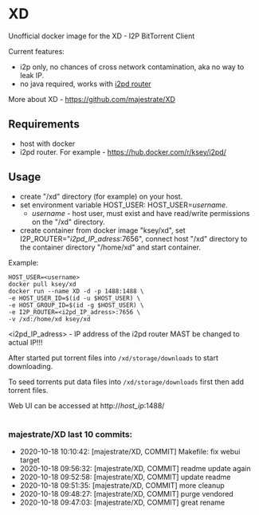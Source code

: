 # XD
Unofficial docker image for the XD - I2P BitTorrent Client

Current features:

* i2p only, no chances of cross network contamination, aka no way to leak IP.
* no java required, works with [i2pd router](https://github.com/purplei2p/i2pd)

More about XD - https://github.com/majestrate/XD

## Requirements

* host with docker
* i2pd router. For example - https://hub.docker.com/r/ksey/i2pd/

## Usage

* create "/xd" directory (for example) on your host.
* set environment variable HOST_USER: HOST_USER=*username*.
  - *username* - host user, must exist and have read/write permissions on the "/xd" directory.
* create container from docker image "ksey/xd", set I2P_ROUTER="*i2pd_IP_adress*:7656", connect host "/xd" directory to the container directory "/home/xd" and start container.

Example:
```
HOST_USER=<username>
docker pull ksey/xd
docker run --name XD -d -p 1488:1488 \
-e HOST_USER_ID=$(id -u $HOST_USER) \
-e HOST_GROUP_ID=$(id -g $HOST_USER) \
-e I2P_ROUTER=<i2pd_IP_adress>:7656 \
-v /xd:/home/xd ksey/xd

```
<i2pd_IP_adress> - IP address of the i2pd router MAST be changed to actual IP!!!

After started put torrent files into `/xd/storage/downloads` to start downloading.

To seed torrents put data files into `/xd/storage/downloads` first then add torrent files.

Web UI can be accessed at http://*host_ip*:1488/





















# #
### majestrate/XD last 10 commits:
* 2020-10-18 10:10:42: [majestrate/XD, COMMIT] Makefile: fix webui target
* 2020-10-18 09:56:32: [majestrate/XD, COMMIT] readme update again
* 2020-10-18 09:52:58: [majestrate/XD, COMMIT] update readme
* 2020-10-18 09:51:35: [majestrate/XD, COMMIT] more cleanup
* 2020-10-18 09:48:27: [majestrate/XD, COMMIT] purge vendored
* 2020-10-18 09:47:03: [majestrate/XD, COMMIT] great rename
